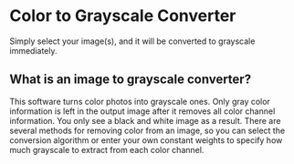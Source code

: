 # Color to Grayscale Converter
Simply select your image(s), and it will be converted to grayscale immediately.
## What is an image to grayscale converter?
This software turns color photos into grayscale ones. Only gray color information is left in the output image after it removes all color channel information. You only see a black and white image as a result. There are several methods for removing color from an image, so you can select the conversion algorithm or enter your own constant weights to specify how much grayscale to extract from each color channel.

